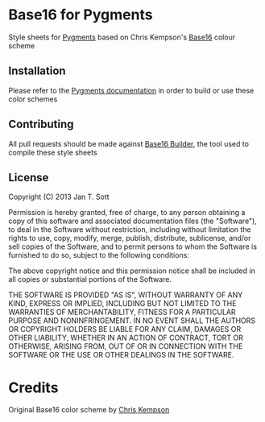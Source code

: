 # Base16 for Pygments

Style sheets for [Pygments][1] based on Chris Kempson's [Base16][2] colour scheme

## Installation

Please refer to the [Pygments documentation][3] in order to build or use these color schemes

## Contributing

All pull requests should be made against [Base16 Builder][4], the tool used to compile these style sheets

## License

Copyright (C) 2013 Jan T. Sott

Permission is hereby granted, free of charge, to any person obtaining a copy of this software and associated documentation files (the "Software"), to deal in the Software without restriction, including without limitation the rights to use, copy, modify, merge, publish, distribute, sublicense, and/or sell copies of the Software, and to permit persons to whom the Software is furnished to do so, subject to the following conditions:

The above copyright notice and this permission notice shall be included in all copies or substantial portions of the Software.

THE SOFTWARE IS PROVIDED "AS IS", WITHOUT WARRANTY OF ANY KIND, EXPRESS OR IMPLIED, INCLUDING BUT NOT LIMITED TO THE WARRANTIES OF MERCHANTABILITY, FITNESS FOR A PARTICULAR PURPOSE AND NONINFRINGEMENT. IN NO EVENT SHALL THE AUTHORS OR COPYRIGHT HOLDERS BE LIABLE FOR ANY CLAIM, DAMAGES OR OTHER LIABILITY, WHETHER IN AN ACTION OF CONTRACT, TORT OR OTHERWISE, ARISING FROM, OUT OF OR IN CONNECTION WITH THE SOFTWARE OR THE USE OR OTHER DEALINGS IN THE SOFTWARE.

# Credits

Original Base16 color scheme by [Chris Kempson][5]

[1]: http://pygments.org
[2]: https://github.com/chriskempson/base16
[3]: https://github.com/isagalaev/highlight.js/blob/master/README.md
[4]: https://github.com/chriskempson/base16-builder
[5]: https://github.com/chriskempson/